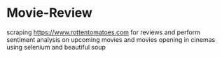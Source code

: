 # Movie-Review
scraping https://www.rottentomatoes.com for reviews and perform sentiment analysis on upcoming movies and movies opening in cinemas using selenium and beautiful soup
